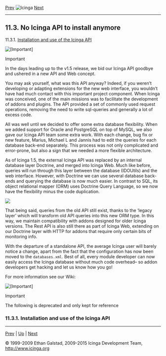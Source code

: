 [Prev](epnplugins.md) ![Icinga](../images/logofullsize.png "Icinga") [Next](icinga-web-api.md)

* * * * *

11.3. No Icinga API to install anymore
--------------------------------------

11.3.1. [Installation and use of the Icinga
API](icinga-api.md#idp16727776)

![[Important]](../images/important.png)

Important

In the days leading up to the v1.5 release, we bid our Icinga API
goodbye and ushered in a new API and Web concept.

You may ask yourself, what was this API anyway? Indeed, if you weren’t
developing or adapting extensions for the new web interface, you
wouldn’t have had much contact with this important project component.
When Icinga was conceived, one of the main missions was to facilitate
the development of addons and plugins. The API provided a set of
commonly used request operations, removing the need to write sql-queries
and generally a lot of excess code.

All was well until we decided to offer some extra database flexibility.
When we added support for Oracle and PostgreSQL on top of MySQL, we also
gave our Icinga API team some extra work. With each change, bug fix or
new feature, Marius, Michael L and Jannis had to edit the queries for
each database back-end separately. This process was not only complicated
and error-prone, but also a sign that we needed a more flexible
architecture.

As of Icinga 1.5, the external Icinga API was replaced by an internal
database layer Doctrine, and merged into Icinga Web. Much like before,
queries will run through this layer between the database (IDOUtils) and
the web interface. However, with Doctrine we can use several database
back-ends and querying the database is now much easier. In contrast to
SQL, its object relational mapper (ORM) uses Doctrine Query Language, so
we now have the flexibility minus the code duplication.

![](../images/Architecture_1.5_800px.png)

That being said, queries from the old API still exist, thanks to the
‘legacy layer’ which will transform old API queries into this new ORM
type. In this way, we maintain compatibility with addons designed for
older Icinga versions. The Rest API is also still there as part of
Icinga Web, extending on our Doctrine layer with HTTP for addons that
require only certain bits of monitoring info.

With the departure of a standalone API, the average Icinga user will
barely notice a change, apart from the fact that the configuration has
now been moved to the `databases.xml`. Best of all, every
module developer can now easily access the Icinga database without much
code overhead– so addon developers get hacking and let us know how you
go!

For more information see our Wiki:




![[Important]](../images/important.png)

Important

The following is deprecated and only kept for reference

### 11.3.1. Installation and use of the Icinga API

































































* * * * *

[Prev](epnplugins.md) | [Up](ch11.md) | [Next](icinga-web-api.md)






© 1999-2009 Ethan Galstad, 2009-2015 Icinga Development Team,
http://www.icinga.org
